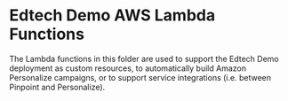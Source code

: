 # Edtech Demo AWS Lambda Functions

The Lambda functions in this folder are used to support the Edtech Demo deployment as custom resources, to automatically build Amazon Personalize campaigns, or to support service integrations (i.e. between Pinpoint and Personalize).

